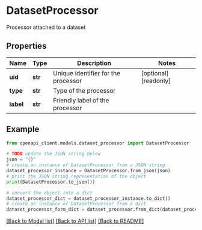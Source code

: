 # DatasetProcessor

Processor attached to a dataset

## Properties

Name | Type | Description | Notes
------------ | ------------- | ------------- | -------------
**uid** | **str** | Unique identifier for the processor | [optional] [readonly] 
**type** | **str** | Type of the processor | 
**label** | **str** | Friendly label of the processor | 

## Example

```python
from openapi_client.models.dataset_processor import DatasetProcessor

# TODO update the JSON string below
json = "{}"
# create an instance of DatasetProcessor from a JSON string
dataset_processor_instance = DatasetProcessor.from_json(json)
# print the JSON string representation of the object
print(DatasetProcessor.to_json())

# convert the object into a dict
dataset_processor_dict = dataset_processor_instance.to_dict()
# create an instance of DatasetProcessor from a dict
dataset_processor_form_dict = dataset_processor.from_dict(dataset_processor_dict)
```
[[Back to Model list]](../README.md#documentation-for-models) [[Back to API list]](../README.md#documentation-for-api-endpoints) [[Back to README]](../README.md)


